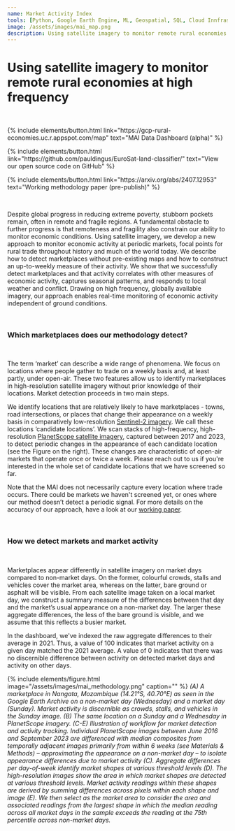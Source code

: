 ```yaml
---
name: Market Activity Index
tools: [Python, Google Earth Engine, ML, Geospatial, SQL, Cloud Innfrastructure]
image: /assets/images/mai_map.png
description: Using satellite imagery to monitor remote rural economies at high frequency
---
```


# Using satellite imagery to monitor remote rural economies at high frequency

&nbsp;
<p>
{% include elements/button.html link="https://gcp-rural-economies.uc.r.appspot.com/map" text="MAI Data Dashboard (alpha)" %}
</p>
<p>
{% include elements/button.html link="https://github.com/pauldingus/EuroSat-land-classifier/" text="View our open source code on GitHub" %}
</p>
<p>
{% include elements/button.html link="https://arxiv.org/abs/2407.12953" text="Working methodology paper (pre-publish)" %}
</p>

&nbsp;

Despite global progress in reducing extreme poverty, stubborn pockets remain, often in remote and fragile regions. A fundamental obstacle to further progress is that remoteness and fragility also constrain our ability to monitor economic conditions. Using satellite imagery, we develop a new approach to monitor economic activity at periodic markets, focal points for rural trade throughout history and much of the world today. We describe how to detect marketplaces without pre-existing maps and how to construct an up-to-weekly measure of their activity. We show that we successfully detect marketplaces and that activity correlates with other measures of economic activity, captures seasonal patterns, and responds to local weather and conflict. Drawing on high frequency, globally available imagery, our approach enables real-time monitoring of economic activity independent of ground conditions.

&nbsp;

### Which marketplaces does our methodology detect?

&nbsp;

The term ‘market’ can describe a wide range of phenomena. We focus on locations where people gather to trade on a weekly basis and, at least partly, under open-air. These two features allow us to identify marketplaces in high-resolution satellite imagery without prior knowledge of their locations. Market detection proceeds in two main steps.

We identify locations that are relatively likely to have marketplaces - towns, road intersections, or places that change their appearance on a weekly basis in comparatively low-resolution [Sentinel-2 imagery](https://developers.google.com/earth-engine/datasets/catalog/sentinel). We call these locations ‘candidate locations’. We scan stacks of high-frequency, high-resolution [PlanetScope satellite imagery](https://developers.planet.com/docs/data/planetscope/), captured between 2017 and 2023, to detect periodic changes in the appearance of each candidate location (see the Figure on the right). These changes are characteristic of open-air markets that operate once or twice a week. Please reach out to us if you're interested in the whole set of candidate locations that we have screened so far.

Note that the MAI does not necessarily capture every location where trade occurs. There could be markets we haven't screened yet, or ones where our method doesn’t detect a periodic signal. For more details on the accuracy of our approach, have a look at our [working paper](https://arxiv.org/abs/2407.12953).

&nbsp;

### How we detect markets and market activity

&nbsp;

Marketplaces appear differently in satellite imagery on market days compared to non-market days. On the former, colourful crowds, stalls and vehicles cover the market area, whereas on the latter, bare ground or asphalt will be visible. From each satellite image taken on a local market day, we construct a summary measure of the differences between that day and the market’s usual appearance on a non-market day. The larger these aggregate differences, the less of the bare ground is visible, and we assume that this reflects a busier market.

In the dashboard, we've indexed the raw aggregate differences to their average in 2021. Thus, a value of 100 indicates that market activity on a given day matched the 2021 average. A value of 0 indicates that there was no discernible difference between activity on detected market days and activity on other days.

{% include elements/figure.html image="/assets/images/mai_methodology.png" caption="" %}
*(A) A marketplace in Nangata, Mozambique (14.21°S, 40.70°E) as seen in the Google Earth Archive on a non-market day (Wednesday) and a market day (Sunday). Market activity is discernible as crowds, stalls, and vehicles in the Sunday image. (B) The same location on a Sunday and a Wednesday in PlanetScope imagery. (C-E) Illustration of workflow for market detection and activity tracking. Individual PlanetScope images between June 2016 and September 2023 are differenced with median composites from temporally adjacent images primarily from within 6 weeks (see Materials & Methods) – approximating the appearance on a non-market day – to isolate appearance differences due to market activity (C). Aggregate differences per day-of-week identify market shapes at various threshold levels (D). The high-resolution images show the area in which market shapes are detected at various threshold levels. Market activity readings within these shapes are derived by summing differences across pixels within each shape and image (E). We then select as the market area to consider the area and associated readings from the largest shape in which the median reading across all market days in the sample exceeds the reading at the 75th percentile across non-market days.*